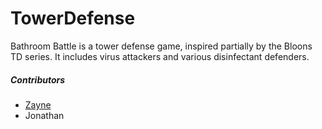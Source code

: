 # TowerDefense

Bathroom Battle is a tower defense game, inspired partially by the Bloons TD series. It includes virus attackers and various disinfectant defenders.  



##### Contributors
- [Zayne]([url](https://github.com/Shulker125))
- Jonathan
